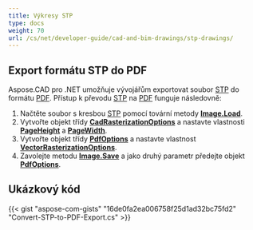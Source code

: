 ```yaml
---
title: Výkresy STP
type: docs
weight: 70
url: /cs/net/developer-guide/cad-and-bim-drawings/stp-drawings/
---
```


## **Export formátu STP do PDF**

Aspose.CAD pro .NET umožňuje vývojářům exportovat soubor [STP](https://docs.fileformat.com/3d/stp/) do formátu [PDF](https://docs.fileformat.com/pdf/). Přístup k převodu [STP](https://docs.fileformat.com/3d/stp/) na [PDF](https://docs.fileformat.com/pdf/) funguje následovně:

1. Načtěte soubor s kresbou [STP](https://docs.fileformat.com/3d/stp/) pomocí tovární metody [**Image.Load**](https://reference.aspose.com/cad/net/aspose.cad.image/load/methods/2).
1. Vytvořte objekt třídy [**CadRasterizationOptions**](https://reference.aspose.com/cad/net/aspose.cad.imageoptions/cadrasterizationoptions) a nastavte vlastnosti [**PageHeight**](https://reference.aspose.com/cad/net/aspose.cad.imageoptions/vectorrasterizationoptions/properties/pageheight) a [**PageWidth**](https://reference.aspose.com/cad/net/aspose.cad.imageoptions/vectorrasterizationoptions/properties/pagewidth).
1. Vytvořte objekt třídy [**PdfOptions**](https://reference.aspose.com/cad/net/aspose.cad.imageoptions/pdfoptions) a nastavte vlastnost [**VectorRasterizationOptions**](https://reference.aspose.com/cad/net/aspose.cad.imageoptions/vectorrasterizationoptions).
1. Zavolejte metodu [**Image.Save**](https://reference.aspose.com/cad/net/aspose.cad/image/methods/save/index) a jako druhý parametr předejte objekt [**PdfOptions**](https://reference.aspose.com/cad/net/aspose.cad.imageoptions/pdfoptions).

## Ukázkový kód

{{< gist "aspose-com-gists" "16de0fa2ea006758f25d1ad32bc75fd2" "Convert-STP-to-PDF-Export.cs" >}}
